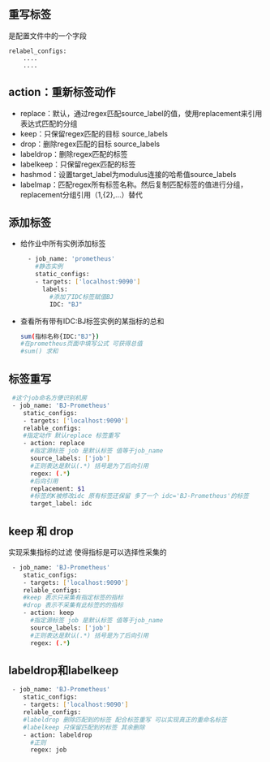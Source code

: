 ## 重写标签

是配置文件中的一个字段

```
relabel_configs:
	....
	....
```

## action：重新标签动作 

- replace：默认，通过regex匹配source_label的值，使用replacement来引用表达式匹配的分组
- keep：只保留regex匹配的目标 source_labels 
- drop：删除regex匹配的目标 source_labels 
- labeldrop：删除regex匹配的标签
- labelkeep：只保留regex匹配的标签
- hashmod：设置target_label为modulus连接的哈希值source_labels 
- labelmap：匹配regex所有标签名称。然后复制匹配标签的值进行分组，replacement分组引用（${1},${2},…）替代

## 添加标签

- 给作业中所有实例添加标签

  ```BASH
    - job_name: 'prometheus'
      #静态实例
      static_configs:
      - targets: ['localhost:9090']
        labels:
          #添加了IDC标签赋值BJ
          IDC: "BJ"
  ```

- 查看所有带有IDC:BJ标签实例的某指标的总和

  ```bash
  sum(指标名称{IDC:"BJ"})
  #在prometheus页面中填写公式 可获得总值
  #sum() 求和
  ```

## 标签重写

```bash
 #这个job命名方便识别机房
 - job_name: 'BJ-Prometheus'
    static_configs:
    - targets: ['localhost:9090']
    relable_configs:
    #指定动作 默认replace 标签重写
    - action: replace
      #指定源标签 job 是默认标签 值等于job_name
      source_labels: ['job']
      #正则表达是默认(.*) 括号是为了后向引用
      regex: (.*)
      #后向引用
      replacement: $1
      #标签的K被修改idc 原有标签还保留 多了一个 idc='BJ-Prometheus'的标签
      target_label: idc
```

## keep 和 drop

实现采集指标的过滤 使得指标是可以选择性采集的

```sh
 - job_name: 'BJ-Prometheus'
    static_configs:
    - targets: ['localhost:9090']
    relable_configs:
    #keep 表示只采集有指定标签的指标
    #drop 表示不采集有此标签的的指标
    - action: keep
      #指定源标签 job 是默认标签 值等于job_name
      source_labels: ['job']
      #正则表达是默认(.*) 括号是为了后向引用
      regex: (.*)     
```

## labeldrop和labelkeep

```sh
 - job_name: 'BJ-Prometheus'
    static_configs:
    - targets: ['localhost:9090']
    relable_configs:
    #labeldrop 删除匹配到的标签 配合标签重写 可以实现真正的重命名标签
    #labelkeep 只保留匹配到的标签 其余删除
    - action: labeldrop
      #正则
      regex: job
      
```